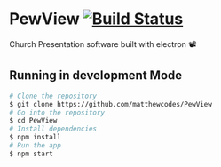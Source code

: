 # PewView [![Build Status](https://travis-ci.org/matthewcodes/PewView.svg?branch=master)](https://travis-ci.org/matthewcodes/PewView)
Church Presentation software built with electron 📽

## Running in development Mode
```bash
# Clone the repository
$ git clone https://github.com/matthewcodes/PewView
# Go into the repository
$ cd PewView
# Install dependencies
$ npm install
# Run the app
$ npm start
```
